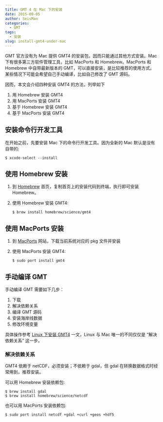 ```yaml
---
title: GMT 4 在 Mac 下的安装
date: 2015-09-05
author: SeisMan
categories:
  - GMT
tags:
  - 安装
slug: install-gmt4-under-mac
---
```


GMT 官方没有为 Mac 提供 GMT4 的安装包，因而只能通过其他方式安装。Mac 下有很多第三方软件管理工具，比如 MacPorts 和 Homebrew。MacPorts 和 Homebrew 中自带最新版本的 GMT，可以直接安装，是比较推荐的使用方式。某些情况下可能会希望自己手动编译，比如自己修改了 GMT 源码。

因而，本文会介绍四种安装 GMT4 的方法，列举如下

1.  用 Homebrew 安装 GMT4
2.  用 MacPorts 安装 GMT4
3.  基于 Homebrew 安装 GMT4
4.  基于 MacPorts 安装 GMT4

<!--more-->

## 安装命令行开发工具

在开始之前，先要安装 Mac 下的命令行开发工具。因为全新的 Mac 默认是没有自带的:

    $ xcode-select --install

## 使用 Homebrew 安装

1.  到 [Homebrew](http://brew.sh/) 首页，复制首页上的安装代码到终端，执行即可安装 Homebrew。
2.  使用 Homebrew 安装 GMT4:

        $ brew install homebrew/science/gmt4

## 使用 MacPorts 安装

1.  到 [MacPorts](https://www.macports.org/install.php) 网站，下载当前系统对应的 pkg 文件并安装
2.  使用 MacPorts 安装 GMT4:

        $ sudo port install gmt4

## 手动编译 GMT

手动编译 GMT 需要如下几步：

1.  下载
2.  解决依赖关系
3.  编译 GMT 源码
4.  安装海岸线数据
5.  修改环境变量

具体操作参考 [Linux 下安装 GMT4](/install-gmt4-under-linux.html) 一文，Linux 与 Mac 唯一的不同仅仅是 “解决依赖关系” 这一步。

### 解决依赖关系

GMT4 依赖于 netCDF，必须安装；不依赖于 gdal，但 gdal 在转换数据格式时经常用到，推荐安装。

可以用 Homebrew 安装依赖包:

    $ brew install gdal
    $ brew install homebrew/science/netcdf

也可以用 MacPorts 安装依赖包:

    $ sudo port install netcdf +gdal +curl +geos +hdf5
